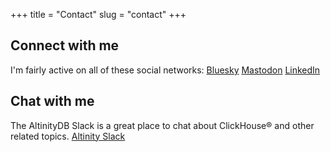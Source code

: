 +++
title = "Contact"
slug = "contact"
+++

## Connect with me
I'm fairly active on all of these social networks: 
[Bluesky](https://bsky.app/profile/joshleecreates.bsky.social)
[Mastodon](https://hachyderm.io/@joshleecreates)
[LinkedIn](https://linkedin.com/in/joshuamlee)

## Chat with me
The AltinityDB Slack is a great place to chat about ClickHouse® and other related topics.
[Altinity Slack](https://altinity.com/slack)
